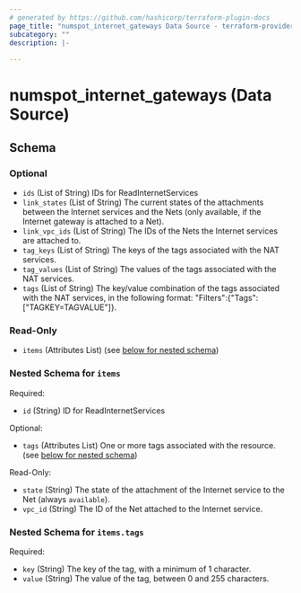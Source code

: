 ```yaml
---
# generated by https://github.com/hashicorp/terraform-plugin-docs
page_title: "numspot_internet_gateways Data Source - terraform-provider-numspot"
subcategory: ""
description: |-
  
---
```


# numspot_internet_gateways (Data Source)





<!-- schema generated by tfplugindocs -->
## Schema

### Optional

- `ids` (List of String) IDs for ReadInternetServices
- `link_states` (List of String) The current states of the attachments between the Internet services and the Nets (only available, if the Internet gateway is attached to a Net).
- `link_vpc_ids` (List of String) The IDs of the Nets the Internet services are attached to.
- `tag_keys` (List of String) The keys of the tags associated with the NAT services.
- `tag_values` (List of String) The values of the tags associated with the NAT services.
- `tags` (List of String) The key/value combination of the tags associated with the NAT services, in the following format: "Filters":{"Tags":["TAGKEY=TAGVALUE"]}.

### Read-Only

- `items` (Attributes List) (see [below for nested schema](#nestedatt--items))

<a id="nestedatt--items"></a>
### Nested Schema for `items`

Required:

- `id` (String) ID for ReadInternetServices

Optional:

- `tags` (Attributes List) One or more tags associated with the resource. (see [below for nested schema](#nestedatt--items--tags))

Read-Only:

- `state` (String) The state of the attachment of the Internet service to the Net (always `available`).
- `vpc_id` (String) The ID of the Net attached to the Internet service.

<a id="nestedatt--items--tags"></a>
### Nested Schema for `items.tags`

Required:

- `key` (String) The key of the tag, with a minimum of 1 character.
- `value` (String) The value of the tag, between 0 and 255 characters.
